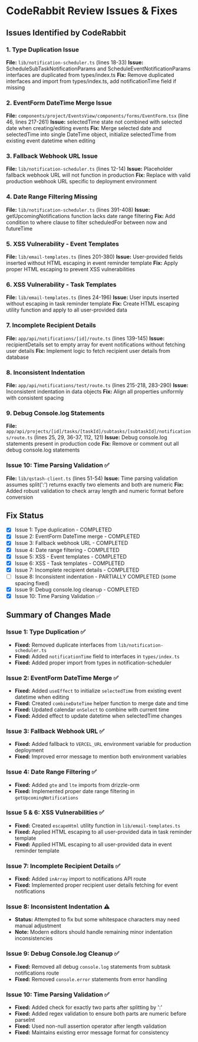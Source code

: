 # CodeRabbit Review Issues & Fixes

## Issues Identified by CodeRabbit

### 1. Type Duplication Issue
**File:** `lib/notification-scheduler.ts` (lines 18-33)
**Issue:** ScheduleSubTaskNotificationParams and ScheduleEventNotificationParams interfaces are duplicated from types/index.ts
**Fix:** Remove duplicated interfaces and import from types/index.ts, add notificationTime field if missing

### 2. EventForm DateTime Merge Issue  
**File:** `components/project/EventsView/components/forms/EventForm.tsx` (line 46, lines 217-261)
**Issue:** selectedTime state not combined with selected date when creating/editing events
**Fix:** Merge selected date and selectedTime into single DateTime object, initialize selectedTime from existing event datetime when editing

### 3. Fallback Webhook URL Issue
**File:** `lib/notification-scheduler.ts` (lines 12-14)
**Issue:** Placeholder fallback webhook URL will not function in production
**Fix:** Replace with valid production webhook URL specific to deployment environment

### 4. Date Range Filtering Missing
**File:** `lib/notification-scheduler.ts` (lines 391-408)
**Issue:** getUpcomingNotifications function lacks date range filtering
**Fix:** Add condition to where clause to filter scheduledFor between now and futureTime

### 5. XSS Vulnerability - Event Templates
**File:** `lib/email-templates.ts` (lines 201-380)
**Issue:** User-provided fields inserted without HTML escaping in event reminder template
**Fix:** Apply proper HTML escaping to prevent XSS vulnerabilities

### 6. XSS Vulnerability - Task Templates
**File:** `lib/email-templates.ts` (lines 24-196)
**Issue:** User inputs inserted without escaping in task reminder template
**Fix:** Create HTML escaping utility function and apply to all user-provided data

### 7. Incomplete Recipient Details
**File:** `app/api/notifications/[id]/route.ts` (lines 139-145)
**Issue:** recipientDetails set to empty array for event notifications without fetching user details
**Fix:** Implement logic to fetch recipient user details from database

### 8. Inconsistent Indentation
**File:** `app/api/notifications/test/route.ts` (lines 215-218, 283-290)
**Issue:** Inconsistent indentation in data objects
**Fix:** Align all properties uniformly with consistent spacing

### 9. Debug Console.log Statements
**File:** `app/api/projects/[id]/tasks/[taskId]/subtasks/[subtaskId]/notifications/route.ts` (lines 25, 29, 36-37, 112, 121)
**Issue:** Debug console.log statements present in production code
**Fix:** Remove or comment out all debug console.log statements

### Issue 10: Time Parsing Validation ✅
**File:** `lib/qstash-client.ts` (lines 51-54)
**Issue:** Time parsing validation assumes split(':') returns exactly two elements and both are numeric
**Fix:** Added robust validation to check array length and numeric format before conversion

## Fix Status
- [x] Issue 1: Type duplication - COMPLETED
- [x] Issue 2: EventForm DateTime merge - COMPLETED
- [x] Issue 3: Fallback webhook URL - COMPLETED
- [x] Issue 4: Date range filtering - COMPLETED
- [x] Issue 5: XSS - Event templates - COMPLETED
- [x] Issue 6: XSS - Task templates - COMPLETED
- [x] Issue 7: Incomplete recipient details - COMPLETED
- [ ] Issue 8: Inconsistent indentation - PARTIALLY COMPLETED (some spacing fixed)
- [x] Issue 9: Debug console.log cleanup - COMPLETED
- [x] Issue 10: Time Parsing Validation ✅

## Summary of Changes Made

### Issue 1: Type Duplication ✅
- **Fixed:** Removed duplicate interfaces from `lib/notification-scheduler.ts`
- **Fixed:** Added `notificationTime` field to interfaces in `types/index.ts`
- **Fixed:** Added proper import from types in notification-scheduler

### Issue 2: EventForm DateTime Merge ✅  
- **Fixed:** Added `useEffect` to initialize `selectedTime` from existing event datetime when editing
- **Fixed:** Created `combineDateTime` helper function to merge date and time
- **Fixed:** Updated calendar `onSelect` to combine with current time
- **Fixed:** Added effect to update datetime when selectedTime changes

### Issue 3: Fallback Webhook URL ✅
- **Fixed:** Added fallback to `VERCEL_URL` environment variable for production deployment
- **Fixed:** Improved error message to mention both environment variables

### Issue 4: Date Range Filtering ✅
- **Fixed:** Added `gte` and `lte` imports from drizzle-orm
- **Fixed:** Implemented proper date range filtering in `getUpcomingNotifications`

### Issue 5 & 6: XSS Vulnerabilities ✅
- **Fixed:** Created `escapeHtml` utility function in `lib/email-templates.ts`
- **Fixed:** Applied HTML escaping to all user-provided data in task reminder template
- **Fixed:** Applied HTML escaping to all user-provided data in event reminder template

### Issue 7: Incomplete Recipient Details ✅
- **Fixed:** Added `inArray` import to notifications API route
- **Fixed:** Implemented proper recipient user details fetching for event notifications

### Issue 8: Inconsistent Indentation ⚠️
- **Status:** Attempted to fix but some whitespace characters may need manual adjustment
- **Note:** Modern editors should handle remaining minor indentation inconsistencies

### Issue 9: Debug Console.log Cleanup ✅
- **Fixed:** Removed all debug `console.log` statements from subtask notifications route
- **Fixed:** Removed `console.error` statements from error handling 

### Issue 10: Time Parsing Validation ✅
- **Fixed:** Added check for exactly two parts after splitting by ':'
- **Fixed:** Added regex validation to ensure both parts are numeric before parseInt
- **Fixed:** Used non-null assertion operator after length validation
- **Fixed:** Maintains existing error message format for consistency 